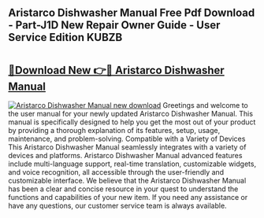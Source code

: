 ## Aristarco Dishwasher Manual Free Pdf Download - Part-J1D New Repair Owner Guide - User Service Edition KUBZB

# <h2><a href="http://cf24013.oget.top/?id=Aristarco+Dishwasher+Manual">🔗Download New 👉🔴 Aristarco Dishwasher Manual</a></h2>

[![Aristarco Dishwasher Manual new download](https://i.imgur.com/5g1atiW.png)](http://cf24013.oget.top/?id=Aristarco+Dishwasher+Manual)
Greetings and welcome to the user manual for your newly updated Aristarco Dishwasher Manual. This manual is specifically designed to help you get the most out of your product by providing a thorough explanation of its features, setup, usage, maintenance, and problem-solving. Compatible with a Variety of Devices This Aristarco Dishwasher Manual seamlessly integrates with a variety of devices and platforms. Aristarco Dishwasher Manual advanced features include multi-language support, real-time translation, customizable widgets, and voice recognition, all accessible through the user-friendly and customizable interface. We believe that the Aristarco Dishwasher Manual has been a clear and concise resource in your quest to understand the functions and capabilities of your new item. If you need any assistance or have any questions, our customer service team is always available.
